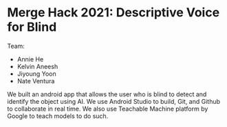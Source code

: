# Merge Hack 2021: Descriptive Voice for Blind #
Team:
* Annie He
* Kelvin Aneesh
* Jiyoung Yoon
* Nate Ventura

We built an android app that allows the user who is blind to detect and identify the object using AI. We use Android Studio to build, Git, and Github to collaborate in real time. We also use Teachable Machine platform by Google to teach models to do such. 
